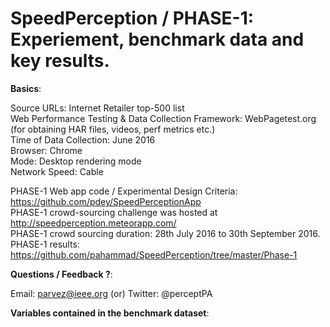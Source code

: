 # SpeedPerception / PHASE-1: Experiement, benchmark data and key results.

<b>Basics</b>:

Source URLs: Internet Retailer top-500 list <br>
Web Performance Testing & Data Collection Framework: WebPagetest.org (for obtaining HAR files, videos, perf metrics etc.) <br>
Time of Data Collection: June 2016 <br>
Browser: Chrome <br>
Mode: Desktop rendering mode <br>
Network Speed: Cable <br>

PHASE-1 Web app code / Experimental Design Criteria: https://github.com/pdey/SpeedPerceptionApp <br>
PHASE-1 crowd-sourcing challenge was hosted at http://speedperception.meteorapp.com/ <br>
PHASE-1 crowd sourcing duration: 28th July 2016 to 30th September 2016. <br>
PHASE-1 results: https://github.com/pahammad/SpeedPerception/tree/master/Phase-1 <br>

<b>Questions / Feedback ?</b>:

Email: parvez@ieee.org (or) Twitter: @perceptPA <br>

<b>Variables contained in the benchmark dataset</b>:






